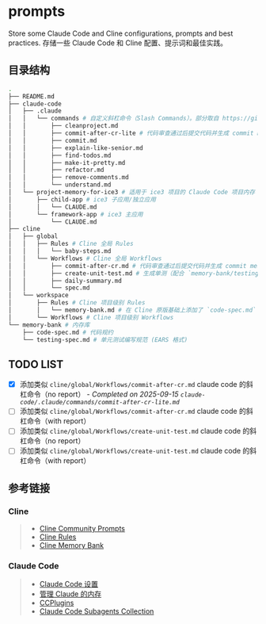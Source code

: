 # prompts

Store some Claude Code and Cline configurations, prompts and best practices.
存储一些 Claude Code 和 Cline 配置、提示词和最佳实践。

## 目录结构

```bash
.
├── README.md
├── claude-code
│   ├── .claude
│   │   └── commands # 自定义斜杠命令（Slash Commands）。部分取自 https://github.com/brennercruvinel/CCPlugins/tree/main/commands
│   │       ├── cleanproject.md
│   │       ├── commit-after-cr-lite # 代码审查通过后提交代码并生成 commit message (no report)
│   │       ├── commit.md
│   │       ├── explain-like-senior.md
│   │       ├── find-todos.md
│   │       ├── make-it-pretty.md
│   │       ├── refactor.md
│   │       ├── remove-comments.md
│   │       └── understand.md
│   └── project-memory-for-ice3 # 适用于 ice3 项目的 Claude Code 项目内存
│       ├── child-app # ice3 子应用/独立应用
│       │   └── CLAUDE.md
│       └── framework-app # ice3 主应用
│           └── CLAUDE.md
├── cline
│   ├── global
│   │   ├── Rules # Cline 全局 Rules
│   │   │   └── baby-steps.md
│   │   └── Workflows # Cline 全局 Workflows
│   │       ├── commit-after-cr.md # 代码审查通过后提交代码并生成 commit message
│   │       ├── create-unit-test.md # 生成单测（配合 `memory-bank/testing-spec.md`）
│   │       ├── daily-summary.md
│   │       └── spec.md
│   └── workspace
│       ├── Rules # Cline 项目级别 Rules
│       │   └── memory-bank.md # 在 Cline 原版基础上添加了 `code-spec.md` 和 `testing-spec.md`
│       └── Workflows # Cline 项目级别 Workflows
└── memory-bank # 内存库
    ├── code-spec.md # 代码规约
    └── testing-spec.md # 单元测试编写规范 (EARS 格式)
```

## TODO LIST

- [x] 添加类似 `cline/global/Workflows/commit-after-cr.md` claude code 的斜杠命令（no report） - _Completed on 2025-09-15 `claude-code/.claude/commands/commit-after-cr-lite.md`_
- [ ] 添加类似 `cline/global/Workflows/commit-after-cr.md` claude code 的斜杠命令（with report）
- [ ] 添加类似 `cline/global/Workflows/create-unit-test.md` claude code 的斜杠命令（no report）
- [ ] 添加类似 `cline/global/Workflows/create-unit-test.md` claude code 的斜杠命令（with report）

## 参考链接

### Cline

> - [Cline Community Prompts](https://github.com/cline/prompts)
> - [Cline Rules](https://docs.cline.bot/features/cline-rules)
> - [Cline Memory Bank](https://docs.cline.bot/prompting/cline-memory-bank)

### Claude Code

> - [Claude Code 设置](https://docs.anthropic.com/zh-CN/docs/claude-code/settings)
> - [管理 Claude 的内存](https://docs.anthropic.com/zh-CN/docs/claude-code/memory)
> - [CCPlugins](https://github.com/brennercruvinel/CCPlugins)
> - [Claude Code Subagents Collection](https://github.com/wshobson/agents)
